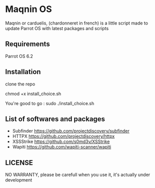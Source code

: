 # Maqnin OS

Maqnin or carduelis, (chardonneret in french) is a little script made to update Parrot OS with latest packages and scripts

## Requirements

Parrot OS 6.2

## Installation

clone the repo

chmod +x install_choice.sh

You're good to go : sudo ./install_choice.sh

## List of softwares and packages

- Subfinder https://github.com/projectdiscovery/subfinder
- HTTPX https://github.com/projectdiscovery/httpx
- XSSStrike https://github.com/s0md3v/XSStrike
- Wapiti https://github.com/wapiti-scanner/wapiti

## LICENSE

NO WARRANTY, please be carefull when you use it, it's actually under development
